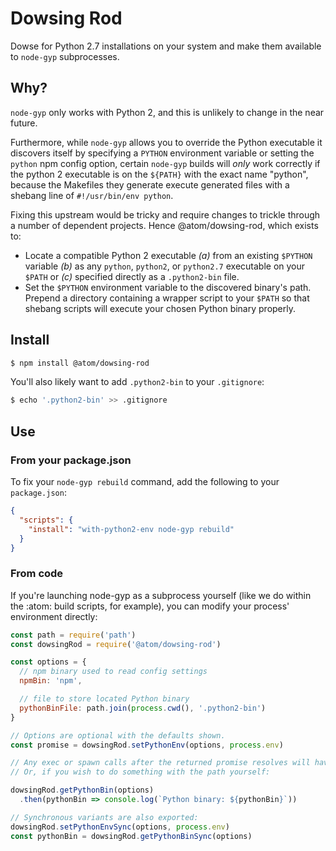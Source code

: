 # Dowsing Rod

Dowse for Python 2.7 installations on your system and make them available to `node-gyp` subprocesses.

## Why?

`node-gyp` only works with Python 2, and this is unlikely to change in the near future.

Furthermore, while `node-gyp` allows you to override the Python executable it discovers itself by specifying a `PYTHON` environment variable or setting the `python` npm config option, certain `node-gyp` builds will _only_ work correctly if the python 2 executable is on the `${PATH}` with the exact name "python", because the Makefiles they generate execute generated files with a shebang line of `#!/usr/bin/env python`.

Fixing this upstream would be tricky and require changes to trickle through a number of dependent projects. Hence @atom/dowsing-rod, which exists to:

* Locate a compatible Python 2 executable _(a)_ from an existing `$PYTHON` variable _(b)_ as any `python`, `python2`, or `python2.7` executable on your `$PATH` or _(c)_ specified directly as a `.python2-bin` file.
* Set the `$PYTHON` environment variable to the discovered binary's path. Prepend a directory containing a wrapper script to your `$PATH` so that shebang scripts will execute your chosen Python binary properly.

## Install

```sh
$ npm install @atom/dowsing-rod
```

You'll also likely want to add `.python2-bin` to your `.gitignore`:

```sh
$ echo '.python2-bin' >> .gitignore
```

## Use

### From your package.json

To fix your `node-gyp rebuild` command, add the following to your `package.json`:

```json
{
  "scripts": {
    "install": "with-python2-env node-gyp rebuild"
  }
}
```

### From code

If you're launching node-gyp as a subprocess yourself (like we do within the :atom: build scripts, for example), you can modify your process' environment directly:

```js
const path = require('path')
const dowsingRod = require('@atom/dowsing-rod')

const options = {
  // npm binary used to read config settings
  npmBin: 'npm',

  // file to store located Python binary
  pythonBinFile: path.join(process.cwd(), '.python2-bin')
}

// Options are optional with the defaults shown.
const promise = dowsingRod.setPythonEnv(options, process.env)

// Any exec or spawn calls after the returned promise resolves will have the correct Python environments.
// Or, if you wish to do something with the path yourself:

dowsingRod.getPythonBin(options)
  .then(pythonBin => console.log(`Python binary: ${pythonBin}`))

// Synchronous variants are also exported:
dowsingRod.setPythonEnvSync(options, process.env)
const pythonBin = dowsingRod.getPythonBinSync(options)
```
